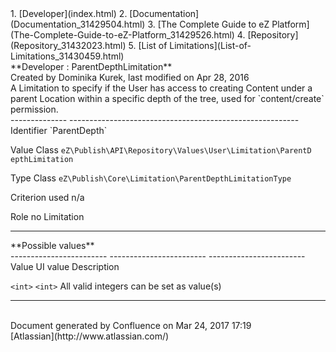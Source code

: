 <div id="page">
<div id="main" class="aui-page-panel">
<div id="main-header">
<div id="breadcrumb-section">
1.  [Developer](index.html)
2.  [Documentation](Documentation_31429504.html)
3.  [The Complete Guide to eZ
    Platform](The-Complete-Guide-to-eZ-Platform_31429526.html)
4.  [Repository](Repository_31432023.html)
5.  [List of Limitations](List-of-Limitations_31430459.html)

</div>
**Developer : ParentDepthLimitation**

</div>
<div id="content" class="view">
<div class="page-metadata">
Created by Dominika Kurek, last modified on Apr 28, 2016

</div>
<div id="main-content" class="wiki-content group">
<div class="contentLayout2">
<div class="columnLayout two-right-sidebar"
data-layout="two-right-sidebar">
<div class="cell normal" data-type="normal">
<div class="innerCell">
A Limitation to specify if the User has access to creating Content under
a parent Location within a specific depth of the tree, used for
`content/create` permission.

<div class="table-wrap">
  -------------- ---------------------------------------------------------
  Identifier     `ParentDepth`

  Value Class    `eZ\Publish\API\Repository\Values\User\Limitation\ParentD
                 epthLimitation`

  Type Class     `eZ\Publish\Core\Limitation\ParentDepthLimitationType`

  Criterion used n/a

  Role           no
  Limitation     
  -------------- ---------------------------------------------------------

</div>
**Possible values**

<div class="table-wrap">
  ------------------------ ------------------------ ------------------------
  Value                    UI value                 Description

  `<int>`                  `<int>`                  All valid integers can
                                                    be set as value(s)
  ------------------------ ------------------------ ------------------------

</div>
</div>
</div>
<div class="cell aside" data-type="aside">
<div class="innerCell">
 

</div>
</div>
</div>
</div>
</div>
</div>
</div>
<div id="footer" role="contentinfo">
<div class="section footer-body">
Document generated by Confluence on Mar 24, 2017 17:19

<div id="footer-logo">
[Atlassian](http://www.atlassian.com/)

</div>
</div>
</div>
</div>

